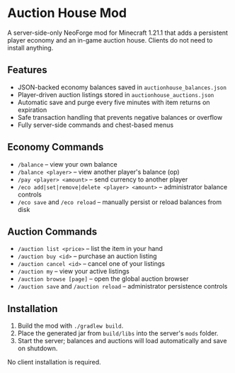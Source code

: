 # Auction House Mod

A server-side-only NeoForge mod for Minecraft 1.21.1 that adds a persistent player economy and an in-game auction house. Clients do not need to install anything.

## Features
- JSON-backed economy balances saved in `auctionhouse_balances.json`
- Player-driven auction listings stored in `auctionhouse_auctions.json`
- Automatic save and purge every five minutes with item returns on expiration
- Safe transaction handling that prevents negative balances or overflow
- Fully server-side commands and chest-based menus

## Economy Commands
- `/balance` – view your own balance
- `/balance <player>` – view another player's balance (op)
- `/pay <player> <amount>` – send currency to another player
- `/eco add|set|remove|delete <player> <amount>` – administrator balance controls
- `/eco save` and `/eco reload` – manually persist or reload balances from disk

## Auction Commands
- `/auction list <price>` – list the item in your hand
- `/auction buy <id>` – purchase an auction listing
- `/auction cancel <id>` – cancel one of your listings
- `/auction my` – view your active listings
- `/auction browse [page]` – open the global auction browser
- `/auction save` and `/auction reload` – administrator persistence controls

## Installation
1. Build the mod with `./gradlew build`.
2. Place the generated jar from `build/libs` into the server's `mods` folder.
3. Start the server; balances and auctions will load automatically and save on shutdown.

No client installation is required.
